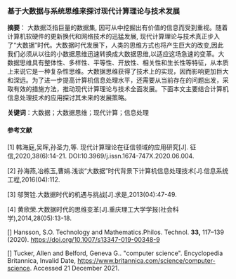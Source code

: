 ### 基于大数据与系统思维来探讨现代计算理论与技术发展

**摘要**： 大数据泛指巨量的数据集, 因可从中挖掘出有价值的信息而受到重视。随着计算机软硬件的更新换代和网络技术的迅猛发展, 现代计算理论与技术真正步入了“大数据”时代。大数据时代发展下，人类的思维方式也将产生巨大的改变,因此我们必须从以往的小数据思维迅速转换成大数据思维,以适应这场急速的变革。大数据思维具有整体性、多样性、平等性、开放性、相关性和生长性等特征，从本质上来说它是一种复杂性思维。大数据思维获得了技术上的实现，因而影响更加巨大和深远。为了进一步提高计算机信息处理水平，还需要从当前存在的问题出发，采取有效的措施方法，推动现代计算理论与技术全面发展。下面本文主要结合计算机信息处理技术的应用探讨其未来的发展策略。

**关键词**：大数据；大数据思维；现代计算；信息处理

#### 参考文献

[1] 韩海庭,吴晖,孙圣力,等. 现代计算理论在征信领域的应用研究[J]. 征信,2020,38(6):14-21. DOI:10.3969/j.issn.1674-747X.2020.06.004.

[2] 孙海燕,冶栋玉,曹娟.浅谈“大数据”时代背景下计算机信息处理技术[J].信息系统工程,2016(04):112.

[3] 邬贺铨.大数据时代的机遇与挑战[J].求是,2013(04):47-49.

[4] 黄欣荣.大数据时代的思维变革[J].重庆理工大学学报(社会科学),2014,28(05):13-18.

[] Hansson, S.O. Technology and Mathematics.Philos. Technol. **33,** 117–139 (2020). https://doi.org/10.1007/s13347-019-00348-9

[] Tucker, Allen and Belford, Geneva G.. "computer science". Encyclopedia Britannica, Invalid Date, https://www.britannica.com/science/computer-science. Accessed 21 December 2021.